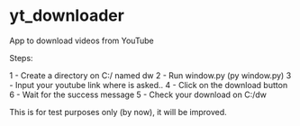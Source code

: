 # yt_downloader
App to download videos from YouTube

Steps:

1 - Create a directory on C:/ named dw
2 - Run window.py (py window.py)
3 - Input your youtube link where is asked..
4 - Click on the download button
6 - Wait for the success message
5 - Check your download on C:/dw


This is for test purposes only (by now), it will be improved.
